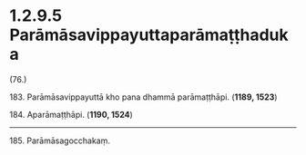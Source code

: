

# 1.2.9.5 Parāmāsavippayuttaparāmaṭṭhaduka





(76.)

183\. Parāmāsavippayuttā kho pana dhammā parāmaṭṭhāpi. (**1189, 1523**)

184\. Aparāmaṭṭhāpi. (**1190, 1524**)

---

185\. Parāmāsagocchakaṃ.





